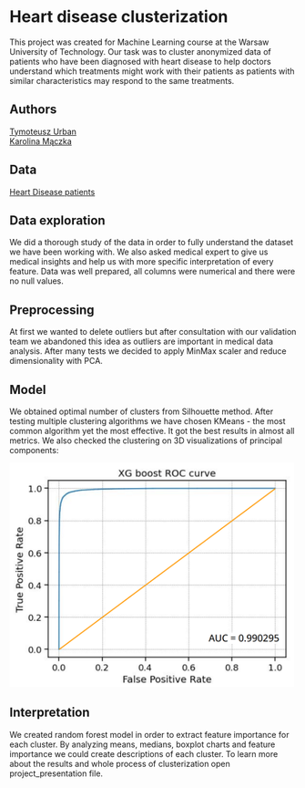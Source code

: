 # Heart disease clusterization
This project was created for Machine Learning course at the Warsaw University of Technology. Our task was to cluster anonymized data of patients who have been diagnosed with heart disease to help doctors understand which treatments might work with their patients as patients with similar characteristics may respond to the same treatments.

## Authors
[Tymoteusz Urban](https://github.com/tymsoncyferki)<br>
[Karolina Mączka](https://github.com/KarolinaMaczka)

## Data
[Heart Disease patients](https://www.kaggle.com/datasets/kingabzpro/heart-disease-patients)

## Data exploration
We did a thorough study of the data in order to fully understand the dataset we have been working with. We also asked medical expert to give us medical insights and help us with more specific interpretation of every feature. Data was well prepared, all columns were numerical and there were no null values. 

## Preprocessing
At first we wanted to delete outliers but after consultation with our validation team we abandoned this idea as outliers are important in medical data analysis. After many tests we decided to apply MinMax scaler and reduce dimensionality with PCA. 

## Model
We obtained optimal number of clusters from Silhouette method. After testing multiple clustering algorithms we have chosen KMeans - the most common algorithm yet the most effective. It got the best results in almost all metrics. We also checked the clustering on 3D visualizations of principal components:

<img src="https://github.com/tymsoncyferki/ItML-Fake-News-Detection/blob/main/readme_files/roc_curve.png" width=500>

## Interpretation
We created random forest model in order to extract feature importance for each cluster. By analyzing means, medians, boxplot charts and feature importance we could create descriptions of each cluster. To learn more about the results and whole process of clusterization open project_presentation file. 
